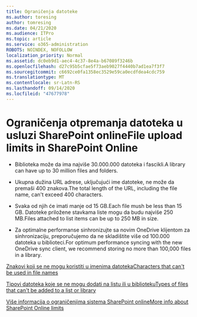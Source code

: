 ```yaml
---
title: Ograničenja datoteke
ms.author: toresing
author: tomresing
ms.date: 04/21/2020
ms.audience: ITPro
ms.topic: article
ms.service: o365-administration
ROBOTS: NOINDEX, NOFOLLOW
localization_priority: Normal
ms.assetid: dc0eb9d1-aec4-4c37-8e4a-b67089f3246b
ms.openlocfilehash: d27c95b5cfae5f73aeb9027f4440b7ad1ea7f3f7
ms.sourcegitcommit: c6692ce0fa1358ec3529e59ca0ecdfdea4cdc759
ms.translationtype: MT
ms.contentlocale: sr-Latn-RS
ms.lasthandoff: 09/14/2020
ms.locfileid: "47677978"
---
```

# <a name="file-upload-limits-in-sharepoint-online"></a><span data-ttu-id="69ec5-102">Ograničenja otpremanja datoteka u usluzi SharePoint online</span><span class="sxs-lookup"><span data-stu-id="69ec5-102">File upload limits in SharePoint Online</span></span>

- <span data-ttu-id="69ec5-103">Biblioteka može da ima najviše 30.000.000 datoteka i fascikli.</span><span class="sxs-lookup"><span data-stu-id="69ec5-103">A library can have up to 30 million files and folders.</span></span>
    
- <span data-ttu-id="69ec5-104">Ukupna dužina URL adrese, uključujući ime datoteke, ne može da premaši 400 znakova.</span><span class="sxs-lookup"><span data-stu-id="69ec5-104">The total length of the URL, including the file name, can't exceed 400 characters.</span></span>
    
- <span data-ttu-id="69ec5-105">Svaka od njih će imati manje od 15 GB.</span><span class="sxs-lookup"><span data-stu-id="69ec5-105">Each file mush be less than 15 GB.</span></span> <span data-ttu-id="69ec5-106">Datoteke priložene stavkama liste mogu da budu najviše 250 MB.</span><span class="sxs-lookup"><span data-stu-id="69ec5-106">Files attached to list items can be up to 250 MB in size.</span></span>
    
- <span data-ttu-id="69ec5-107">Za optimalne performanse sinhronizujte sa novim OneDrive klijentom za sinhronizaciju, preporučujemo da ne skladištite više od 100.000 datoteka u biblioteci.</span><span class="sxs-lookup"><span data-stu-id="69ec5-107">For optimum performance syncing with the new OneDrive sync client, we recommend storing no more than 100,000 files in a library.</span></span> 
    
[<span data-ttu-id="69ec5-108">Znakovi koji se ne mogu koristiti u imenima datoteka</span><span class="sxs-lookup"><span data-stu-id="69ec5-108">Characters that can't be used in file names</span></span>](https://go.microsoft.com/fwlink/?linkid=866430)
  
[<span data-ttu-id="69ec5-109">Tipovi datoteka koje se ne mogu dodati na listu ili u biblioteku</span><span class="sxs-lookup"><span data-stu-id="69ec5-109">Types of files that can't be added to a list or library</span></span>](https://go.microsoft.com/fwlink/?linkid=273757)
  
[<span data-ttu-id="69ec5-110">Više informacija o ograničenjima sistema SharePoint online</span><span class="sxs-lookup"><span data-stu-id="69ec5-110">More info about SharePoint Online limits</span></span>](https://go.microsoft.com/fwlink/?linkid=271273)
  

